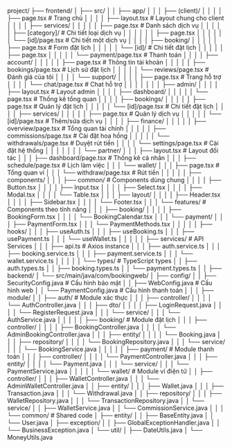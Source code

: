 project/
├── frontend/
│   ├── src/
│   │   ├── app/
│   │   │   ├── (client)/
│   │   │   │   ├── page.tsx                    # Trang chủ
│   │   │   │   ├── layout.tsx                  # Layout chung cho client
│   │   │   │   ├── services/
│   │   │   │   │   ├── page.tsx               # Danh sách dịch vụ
│   │   │   │   │   ├── [category]/            # Chi tiết loại dịch vụ
│   │   │   │   │   │   ├── page.tsx
│   │   │   │   │   │   └── [id]/page.tsx      # Chi tiết một dịch vụ
│   │   │   │   ├── booking/
│   │   │   │   │   ├── page.tsx               # Form đặt lịch
│   │   │   │   │   └── [id]/                  # Chi tiết đặt lịch
│   │   │   │   │       ├── page.tsx
│   │   │   │   │       └── payment/page.tsx   # Thanh toán
│   │   │   │   ├── account/
│   │   │   │   │   ├── page.tsx              # Thông tin tài khoản
│   │   │   │   │   ├── bookings/page.tsx     # Lịch sử đặt lịch
│   │   │   │   │   └── reviews/page.tsx      # Đánh giá của tôi
│   │   │   │   └── support/
│   │   │   │       ├── page.tsx              # Trang hỗ trợ
│   │   │   │       └── chat/page.tsx         # Chat hỗ trợ
│   │   │   │
│   │   │   ├── admin/
│   │   │   │   ├── layout.tsx                # Layout admin
│   │   │   │   ├── dashboard/
│   │   │   │   │   └── page.tsx             # Thống kê tổng quan
│   │   │   │   ├── bookings/
│   │   │   │   │   ├── page.tsx             # Quản lý đặt lịch
│   │   │   │   │   └── [id]/page.tsx        # Chi tiết đặt lịch
│   │   │   │   ├── services/
│   │   │   │   │   ├── page.tsx             # Quản lý dịch vụ
│   │   │   │   │   └── [id]/page.tsx        # Thêm/sửa dịch vụ
│   │   │   │   ├── finance/
│   │   │   │   │   ├── overview/page.tsx    # Tổng quan tài chính
│   │   │   │   │   ├── commissions/page.tsx # Cài đặt hoa hồng
│   │   │   │   │   └── withdrawals/page.tsx # Duyệt rút tiền
│   │   │   │   └── settings/page.tsx        # Cài đặt hệ thống
│   │   │   │
│   │   │   └── partner/
│   │   │       ├── layout.tsx               # Layout đối tác
│   │   │       ├── dashboard/page.tsx       # Thống kê cá nhân
│   │   │       ├── schedule/page.tsx        # Lịch làm việc
│   │   │       └── wallet/
│   │   │           ├── page.tsx            # Tổng quan ví
│   │   │           └── withdraw/page.tsx   # Rút tiền
│   │   │
│   │   ├── components/
│   │   │   ├── common/                    # Components dùng chung
│   │   │   │   ├── Button.tsx
│   │   │   │   ├── Input.tsx
│   │   │   │   ├── Select.tsx
│   │   │   │   ├── Modal.tsx
│   │   │   │   └── Table.tsx
│   │   │   ├── layout/
│   │   │   │   ├── Header.tsx
│   │   │   │   ├── Sidebar.tsx
│   │   │   │   └── Footer.tsx
│   │   │   └── features/                  # Components theo tính năng
│   │   │       ├── booking/
│   │   │       │   ├── BookingForm.tsx
│   │   │       │   └── BookingCalendar.tsx
│   │   │       └── payment/
│   │   │           ├── PaymentForm.tsx
│   │   │           └── PaymentMethods.tsx
│   │   │
│   │   ├── hooks/
│   │   │   ├── useAuth.ts
│   │   │   ├── useBooking.ts
│   │   │   ├── usePayment.ts
│   │   │   └── useWallet.ts
│   │   │
│   │   ├── services/                     # API Services
│   │   │   ├── api.ts                   # Axios instance
│   │   │   ├── auth.service.ts
│   │   │   ├── booking.service.ts
│   │   │   ├── payment.service.ts
│   │   │   └── wallet.service.ts
│   │   │
│   │   └── types/                       # TypeScript types
│   │       ├── auth.types.ts
│   │       ├── booking.types.ts
│   │       └── payment.types.ts
│   │
├── backend/
│   └── src/main/java/com/bookingweb/
│       ├── config/
│       │   ├── SecurityConfig.java      # Cấu hình bảo mật
│       │   ├── WebConfig.java          # Cấu hình web
│       │   └── PaymentConfig.java      # Cấu hình thanh toán
│       │
│       ├── module/
│       │   ├── auth/                   # Module xác thực
│       │   │   ├── controller/
│       │   │   │   └── AuthController.java
│       │   │   ├── dto/
│       │   │   │   ├── LoginRequest.java
│       │   │   │   └── RegisterRequest.java
│       │   │   └── service/
│       │   │       └── AuthService.java
│       │   │
│       │   ├── booking/               # Module đặt lịch
│       │   │   ├── controller/
│       │   │   │   ├── BookingController.java
│       │   │   │   └── AdminBookingController.java
│       │   │   ├── entity/
│       │   │   │   └── Booking.java
│       │   │   ├── repository/
│       │   │   │   └── BookingRepository.java
│       │   │   └── service/
│       │   │       └── BookingService.java
│       │   │
│       │   ├── payment/              # Module thanh toán
│       │   │   ├── controller/
│       │   │   │   └── PaymentController.java
│       │   │   ├── entity/
│       │   │   │   └── Payment.java
│       │   │   └── service/
│       │   │       └── PaymentService.java
│       │   │
│       │   └── wallet/              # Module ví điện tử
│       │       ├── controller/
│       │       │   ├── WalletController.java
│       │       │   └── AdminWalletController.java
│       │       ├── entity/
│       │       │   ├── Wallet.java
│       │       │   ├── Transaction.java
│       │       │   └── Withdrawal.java
│       │       ├── repository/
│       │       │   ├── WalletRepository.java
│       │       │   └── TransactionRepository.java
│       │       └── service/
│       │           ├── WalletService.java
│       │           └── CommissionService.java
│       │
│       └── common/                  # Shared code
│           ├── entity/
│           │   ├── BaseEntity.java
│           │   └── User.java
│           ├── exception/
│           │   ├── GlobalExceptionHandler.java
│           │   └── BusinessException.java
│           └── util/
│               ├── DateUtils.java
│               └── MoneyUtils.java